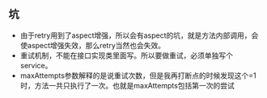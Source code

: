 ## 坑

- 由于retry用到了aspect增强，所以会有aspect的坑，就是方法内部调用，会使aspect增强失效，那么retry当然也会失效。
- 重试机制，不能在接口实现类里面写。所以要做重试，必须单独写个service。 
- maxAttempts参数解释的是说重试次数，但是我再打断点的时候发现这个=1时，方法一共只执行了一次。也就是maxAttempts包括第一次的尝试
